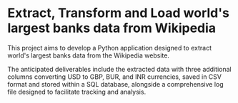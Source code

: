 # Extract, Transform and Load world's largest banks data from Wikipedia

This project aims to develop a Python application designed to extract world's largest banks data from the Wikipedia website.

The anticipated deliverables include the extracted data with three additional columns converting USD to GBP, BUR, and INR currencies, saved in CSV format and stored within a SQL database, alongside a comprehensive log file designed to facilitate tracking and analysis.
